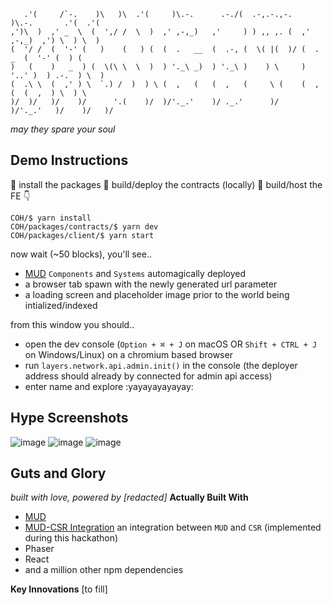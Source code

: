 ```
   .'(     /`-.    )\   )\  .'(     )\.-.      .-./(  .-,.-.,-.    )\.-.       .'(  .'(
,')\  )  ,' _  \  (  ',/ /  \  )  ,' ,-,_)   ,'     ) ) ,, ,. (  ,' ,-,_)  ,') \  ) \  )
(  '/ /  (  '-' (   )    (   ) (  (  .   __  (  .-, (  \( |(  )/ (  .   _  (  '-' (  ) (
)   (    )   _  ) (  \(\ \  \  )  ) '._\ _)  ) '._\ )    ) \     ) '..' )  ) .-.  ) \  )
(  .\ \  (  ,' ) \  `.) /  )  ) \ (  ,   (   (  ,   (     \ (    (  ,   (  (  ,  ) \  ) \
)/  )/   )/    )/      '.(    )/  )/'._.'    )/ ._.'      )/     )/'._.'   )/    )/   )/
```
*may they spare your soul*

## Demo Instructions
👏 install the packages 👏  build/deploy the contracts (locally) 👏 build/host the FE 👇 
```
COH/$ yarn install
COH/packages/contracts/$ yarn dev
COH/packages/client/$ yarn start
```

now wait (~50 blocks), you'll see..
- [MUD](https://mud.dev/) `Components` and `Systems` automagically deployed
- a browser tab spawn with the newly generated url parameter
- a loading screen and placeholder image prior to the world being intialized/indexed

from this window you should..
- open the dev console (`Option + ⌘ + J` on macOS OR `Shift + CTRL + J` on Windows/Linux) on a chromium based browser
- run `layers.network.api.admin.init()` in the console (the deployer address should already by connected for admin api access)
- enter name and explore :yayayayayayay:

## Hype Screenshots
![image](https://user-images.githubusercontent.com/102979407/219812768-d2e8fb41-1d7f-4c96-b9d0-2673c0244ee1.png)
![image](https://user-images.githubusercontent.com/102979407/219812800-61c58784-9bdf-452a-a874-2a38c7649c3e.png)
![image](https://user-images.githubusercontent.com/102979407/219812818-7fd8fda5-56c0-4ca0-9500-a371f1e3534a.png)

## Guts and Glory
_built with love, powered by \[redacted\]_
**Actually Built With**
- [MUD](https://mud.dev/)
- [MUD-CSR Integration](https://github.com/Asphodel-OS/mud-csr) an integration between `MUD` and `CSR` (implemented during this hackathon)
- Phaser
- React
- and a million other npm dependencies

**Key Innovations**
[to fill]
